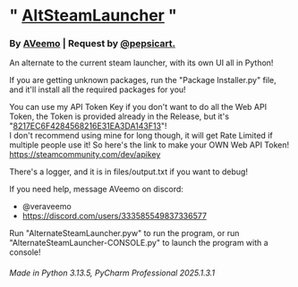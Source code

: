 # " <ins>AltSteamLauncher</ins> "
### By [AVeemo](https://github.com/VeraVeemo) | Request by [@pepsicart.](https://discord.com/users/1353393625006084146)

An alternate to the current steam launcher, with its own UI all in Python!

If you are getting unknown packages, run the "Package Installer.py" file, and it'll install all the required packages for you!

You can use my API Token Key if you don't want to do all the Web API Token, the Token is provided already in the Release, but it's "<ins>8217EC6F4284568216E31EA3DA143F13</ins>"!<br>I don't recommend using mine for long though, it will get Rate Limited if multiple people use it! So here's the link to make your OWN Web API Token! https://steamcommunity.com/dev/apikey

There's a logger, and it is in files/output.txt if you want to debug!

If you need help, message AVeemo on discord:

- @veraveemo
- https://discord.com/users/333585549837336577

Run "AlternateSteamLauncher.pyw" to run the program, or run "AlternateSteamLauncher-CONSOLE.py" to launch the program with a console!

###### Made in Python 3.13.5, PyCharm Professional 2025.1.3.1
